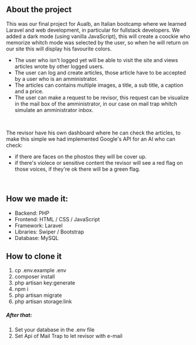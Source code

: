 ## About the project 

This was our final project for Aualb, an Italian bootcamp where we learned Laravel and web development, in particular for fullstack developers.
We added a dark mode (using vanilla JavaScript), this will create a coockie who memorize whitch mode was selected by the user, so when he will return on our site this will display his favourite colors.
<ul>
    <li>The user who isn't logged yet will be able to visit the site and views articles wrote by other logged users. </li>
    <li>The user can log and create articles, those article have to be accepted by a user who is an amministrator.</li>
    <li>The articles can contains multiple images, a title, a sub title, a caption and a price.</li>
    <li>The user can make a request to be revisor, this request can be visualize in the mail box of the amministrator, in our case on mail trap whitch simulate  an amministrator inbox.</li>
</ul>

<br>

The revisor have his own dashboard where he can check the articles, to make this simple we had implemented Google's API for an AI who can check: 
<ul>
    <li>if there are faces on the phostos they will be cover up.</li>
    <li>if there's violece or sensitive content the revisor will see a red flag on those voices, if they're ok there will be a green flag.</li>
</ul>

<br>

## How we made it:
 <ul>
    <li>Backend: PHP</li>
    <li>Frontend: HTML / CSS / JavaScript</li>
    <li>Framework: Laravel</li>
    <li>Libraries: Swiper / Bootstrap</li>
    <li>Database: MySQL</li>
</ul>

## How to clone it 

<ol>
    <li>cp .env.example .env</li>
    <li>composer install</li>
    <li>php artisan key:generate</li>
    <li>npm i</li>
    <li>php artisan migrate</li>
    <li>php artisan storage:link</li>
</ol>

<h5>After that:</h5>
<ol>
    <li>Set your database in the .env file</li>
    <li>Set Api of Mail Trap to let revisor with e-mail</li>
</ol>




